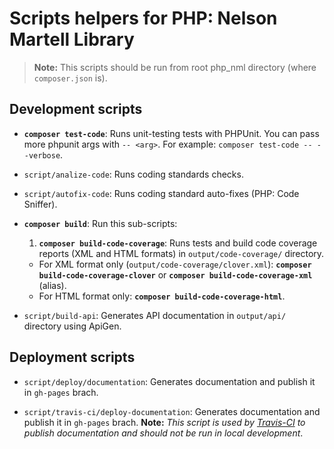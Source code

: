 # Scripts helpers for PHP: Nelson Martell Library

> **Note:** This scripts should be run from root php_nml directory (where `composer.json` is).


## Development scripts

- **`composer test-code`**: Runs unit-testing tests with PHPUnit. You can pass more phpunit args with `-- <arg>`. For example: `composer test-code -- --verbose`.

- `script/analize-code`: Runs coding standards checks.

- `script/autofix-code`: Runs coding standard auto-fixes (PHP: Code Sniffer).

- **`composer build`**: Run this sub-scripts:
  1. **`composer build-code-coverage`**: Runs tests and build code coverage reports (XML and HTML formats) in `output/code-coverage/` directory.
    - For XML format only (`output/code-coverage/clover.xml`): **`composer build-code-coverage-clover`** or **`composer build-code-coverage-xml`** (alias).
    - For HTML format only: **`composer build-code-coverage-html`**.

- `script/build-api`: Generates API documentation in `output/api/` directory using ApiGen.



## Deployment scripts

- `script/deploy/documentation`: Generates documentation and publish it in `gh-pages` brach.

- `script/travis-ci/deploy-documentation`: Generates documentation and publish it in `gh-pages` brach. **Note:** _This script is used by [Travis-CI](travis-ci.org) to publish documentation and should not be run in local development_.
